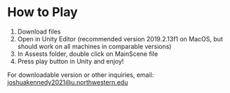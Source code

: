 # How to Play

1. Download files
2. Open in Unity Editor (recommended version 2019.2.13f1 on MacOS, but should work on all machines in comparable versions)
3. In Assests folder, double click on MainScene file
4. Press play button in Unity and enjoy!

For downloadable version or other inquiries, email: joshuakennedy2021@u.northwestern.edu
